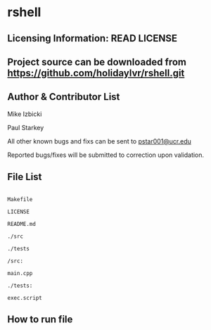 rshell
======

Licensing Information: READ LICENSE
---
Project source can be downloaded from https://github.com/holidaylvr/rshell.git
----

Author & Contributor List
-----------
Mike Izbicki

Paul Starkey

All other known bugs and fixs can be sent to pstar001@ucr.edu

Reported bugs/fixes will be submitted to correction upon validation.

File List
---------
```

Makefile

LICENSE

README.md

./src

./tests
```
```
/src:

main.cpp

``` 
``` 
./tests:

exec.script

```

How to run file
---------------























 

